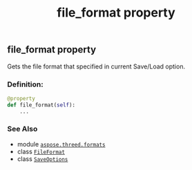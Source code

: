﻿---
title: file_format property
second_title: Aspose.3D for Python via .NET API References
description: 
type: docs
weight: 50
url: /aspose.threed.formats/saveoptions/file_format/
is_root: false
---

## file_format property


Gets the file format that specified in current Save/Load option.
### Definition:
```python
@property
def file_format(self):
    ...
```

### See Also
* module [`aspose.threed.formats`](../../)
* class [`FileFormat`](/3d/python-net/aspose.threed/fileformat)
* class [`SaveOptions`](/3d/python-net/aspose.threed.formats/saveoptions)
